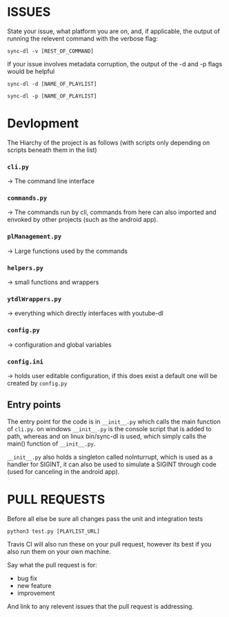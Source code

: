 # ISSUES
State your issue, what platform you are on, and, if applicable, the output of running the relevent command with the verbose flag:
```
sync-dl -v [REST_OF_COMMAND]
```
If your issue involves metadata corruption, the output of the -d and -p flags would be helpful
```
sync-dl -d [NAME_OF_PLAYLIST]
```
```
sync-dl -p [NAME_OF_PLAYLIST]
```
# Devlopment
The Hiarchy of the project is as follows (with scripts only depending on scripts beneath them in the list)


### `cli.py`       
-> The command line interface

### `commands.py`     
-> The commands run by cli, commands from here can also imported and envoked by other projects (such as the android app).

### `plManagement.py` 
-> Large functions used by the commands

### `helpers.py`
-> small functions and wrappers

### `ytdlWrappers.py`
-> everything which directly interfaces with youtube-dl

### `config.py`
-> configuration and global variables

### `config.ini`
-> holds user editable configuration, if this does exist a default one will be created by `config.py`

## Entry points
The entry point for the code is in `__init__.py` which calls the main function of `cli.py`. on windows `__init__.py` is the console script that is added to path, whereas and on linux bin/sync-dl is used, which simply calls the main() function of `__init__.py`.

`__init__.py` also holds a singleton called noInturrupt, which is used as a handler for SIGINT, it can also be used to simulate a SIGINT through code (used for canceling in the android app).



# PULL REQUESTS
Before all else be sure all changes pass the unit and integration tests
```
python3 test.py [PLAYLIST_URL]
```

Travis CI will also run these on your pull request, however its best if you also run them on your own machine. 

Say what the pull request is for: 
 - bug fix
 - new feature
 - improvement

And link to any relevent issues that the pull request is addressing.